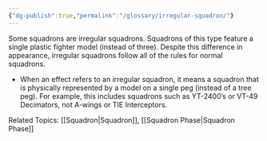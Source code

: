 ```yaml
---
{"dg-publish":true,"permalink":"/glossary/irregular-squadron/"}
---
```


Some squadrons are irregular squadrons. Squadrons of this type feature a single plastic fighter model (instead of three). Despite this difference in appearance, irregular squadrons follow all of the rules for normal squadrons.

- When an effect refers to an irregular squadron, it means a squadron that is physically represented by a model on a single peg (instead of a tree peg). For example, this includes squadrons such as YT-2400’s or VT-49 Decimators, not A-wings or TIE Interceptors.

Related Topics: [[Squadron\|Squadron]], [[Squadron Phase\|Squadron Phase]]
